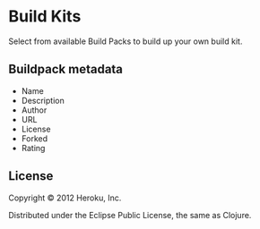 # Build Kits

Select from available Build Packs to build up your own build kit.

## Buildpack metadata

- Name
- Description
- Author
- URL
- License
- Forked
- Rating

## License

Copyright © 2012 Heroku, Inc.

Distributed under the Eclipse Public License, the same as Clojure.
